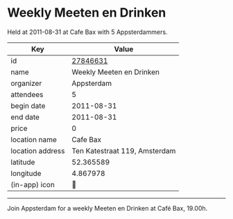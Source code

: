 # Weekly Meeten en Drinken
Held at 2011-08-31 at Cafe Bax with 5 Appsterdammers.
        
|Key|Value
|---|---|
|id|[27846631](https://www.meetup.com/appsterdam/events/27846631/)|
|name|Weekly Meeten en Drinken|
|organizer|Appsterdam|
|attendees|5|
|begin date|2011-08-31|
|end date|2011-08-31|
|price|0|
|location name|Cafe Bax|
|location address|Ten Katestraat 119, Amsterdam|
|latitude|52.365589|
|longitude|4.867978|
|(in-app) icon|🍺|

---

Join Appsterdam for a weekly Meeten en Drinken at Café Bax, 19.00h.



